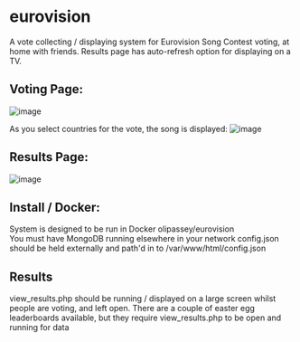 # eurovision
 A vote collecting / displaying system for Eurovision Song Contest voting, at home with friends. Results page has auto-refresh option for displaying on a TV.

## Voting Page:
![image](https://user-images.githubusercontent.com/7745805/235271238-5175c4c3-a004-4edf-bcf0-3e2b57077634.png)

As you select countries for the vote, the song is displayed:
![image](https://user-images.githubusercontent.com/7745805/235271374-5e12b51e-2641-4c08-8c59-11fbe03be876.png)

## Results Page:
![image](https://user-images.githubusercontent.com/7745805/235271317-3150db75-655f-4856-840f-3ca03e94338e.png)

## Install / Docker:
System is designed to be run in Docker olipassey/eurovision  
You must have MongoDB running elsewhere in your network 
config.json should be held externally and path'd in to /var/www/html/config.json 

## Results
view_results.php should be running / displayed on a large screen whilst people are voting, and left open. There are a couple of easter egg leaderboards available, but they require view_results.php to be open and running for data
